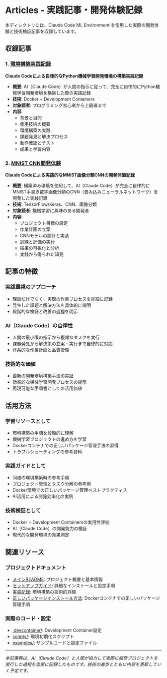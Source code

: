 # Articles - 実践記事・開発体験記録

本ディレクトリには、Claude Code ML Environment を使用した実際の開発体験と技術検証記事を収録しています。

## 収録記事

### 1. [環境構築実践記録](1_make_environment.md)
**Claude Codeによる自律的なPython機械学習開発環境の構築実践記録**

- **概要**: AI（Claude Code）が人間の指示に従って、完全に自律的にPython機械学習開発環境を構築した際の実践記録
- **技術**: Docker + Development Containers
- **対象読者**: プログラミング初心者から上級者まで
- **内容**:
  - 背景と目的
  - 使用技術の概要
  - 環境構築の実践
  - 課題発見と解決プロセス
  - 動作確認とテスト
  - 成果と学習内容

### 2. [MNIST CNN開発体験](2_mnist_cnn_implementation.md)
**Claude Codeによる実践的なMNIST画像分類CNNの開発体験記録**

- **概要**: 構築済み環境を使用して、AI（Claude Code）が完全に自律的にMNIST手書き数字画像分類のCNN（畳み込みニューラルネットワーク）を開発した実践記録
- **技術**: TensorFlow/Keras、CNN、画像分類
- **対象読者**: 機械学習に興味のある開発者
- **内容**:
  - プロジェクト目標の設定
  - 作業計画の立案
  - CNNモデルの設計と実装
  - 訓練と評価の実行
  - 結果の可視化と分析
  - 実践から得られた知見

## 記事の特徴

### 実践重視のアプローチ
- 理論だけでなく、実際の作業プロセスを詳細に記録
- 発生した課題と解決方法を具体的に説明
- 段階的な検証と改善の過程を明示

### AI（Claude Code）の自律性
- 人間の最小限の指示から複雑なタスクを実行
- 課題発見から解決策の立案・実行まで自律的に対応
- 体系的な作業計画と品質管理

### 技術的な価値
- 最新の開発環境構築手法の実証
- 効率的な機械学習開発プロセスの提示
- 再現可能な手順書としての活用価値

## 活用方法

### 学習リソースとして
- 環境構築の手順を段階的に理解
- 機械学習プロジェクトの進め方を学習
- Dockerコンテナでの正しいパッケージ管理手法の習得
- トラブルシューティングの参考資料

### 実践ガイドとして
- 同様の環境構築時の参考手順
- プロジェクト管理とタスク分解の参考例
- Docker環境での正しいパッケージ管理ベストプラクティス
- AI活用による開発効率化の実例

### 技術検証として
- Docker + Development Containersの実用性評価
- AI（Claude Code）の開発能力の検証
- 現代的な開発環境の効果測定

## 関連リソース

### プロジェクトドキュメント
- [メインREADME](../README.md): プロジェクト概要と基本情報
- [セットアップガイド](../docs/setup-guide.md): 詳細なインストールと設定手順
- [実装記録](../docs/implementation-log.md): 環境構築の技術的詳細
- [正しいパッケージインストール方法](../docs/correct-package-installation.md): Dockerコンテナでの正しいパッケージ管理手順

### 実際のコード・設定
- [.devcontainer/](../.devcontainer/): Development Container設定
- [scripts/](../scripts/): 環境初期化スクリプト
- [examples/](../examples/): サンプルコードと設定ファイル

---

*本記事群は、AI（Claude Code）と人間が協力して実際に開発プロジェクトを実行した過程を忠実に記録したものです。技術の進歩とともに内容を更新していく予定です。*